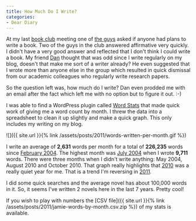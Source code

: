 ```yaml
---
title: How Much Do I Write?
categories:
- Dear Diary
---
```


At my last [book club](http://creativecomputerbookclub.com/wiki/Main_Page) meeting one of [the guys](http://creativecomputerbookclub.com/wiki/Creative_Computer_Book_Club:Members) asked if anyone had plans to write a book. Two of the guys in the club answered affirmative very quickly. I didn't have a very good answer and reflected that I don't think I could write a book. My friend [Dan](http://creativecomputerbookclub.com/wiki/User:Dfrankow) thought that was odd since I write regularly on my blog, doesn't that make me sort of a writer already? He even suggested that I wrote more than anyone else in the group which resulted in quick dismissal from our academic colleagues who regularly write research papers.

So the question left was, how much do I write? Dan even prodded me with an email after the fact which left me with no option but to figure it out. :-)

I was able to find a WordPress plugin called [Word Stats](http://bestseller.franontanaya.com/2010/11/words-stats-plugin/) that made quick work of giving me a word count by month. I threw the data into a spreadsheet to clean it up slightly and make a quick graph. This only includes my writing on my blog.

![]({{ site.url }}{% link /assets/posts/2011/words-written-per-month.gif %})

I write an average of **2,631** words per month for a total of **226,235** words since [February 2004](http://thingelstad.com/s/2004/02/img). The highest month was [July 2004](http://thingelstad.com/s/2004/07/img) when I wrote **9,711** words. There were three months when I didn't write anything: May 2004, August 2010 and October 2010. That graph really highlights that [2010](http://thingelstad.com/s/2010/img) was a really quiet year for me. That is a trend I'm reversing in [2011](http://thingelstad.com/s/2011/img).

I did some quick searches and the average novel has about 100,000 words in it. So, it seems I've written 2 novels here in the last 7 years. Pretty cool!

If you wish to play with numbers the [CSV file]({{ site.url }}{% link /assets/posts/2011/jamie-words-by-month.csv.zip %}) of my stats is available.
